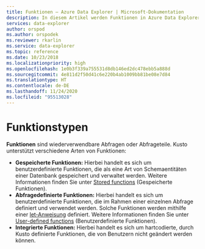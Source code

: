 ```yaml
---
title: Funktionen – Azure Data Explorer | Microsoft-Dokumentation
description: In diesem Artikel werden Funktionen in Azure Data Explorer beschrieben.
services: data-explorer
author: orspod
ms.author: orspodek
ms.reviewer: rkarlin
ms.service: data-explorer
ms.topic: reference
ms.date: 10/23/2018
ms.localizationpriority: high
ms.openlocfilehash: 1e0b3f339a755531d8db146ed2dc478ebb5a888d
ms.sourcegitcommit: 4e811d2f50d41c6e220b4ab1009bb81be08e7d84
ms.translationtype: HT
ms.contentlocale: de-DE
ms.lasthandoff: 11/24/2020
ms.locfileid: "95513028"
---
```

# <a name="function-types"></a>Funktionstypen

**Funktionen** sind wiederverwendbare Abfragen oder Abfrageteile. Kusto unterstützt verschiedene Arten von Funktionen:

* **Gespeicherte Funktionen:** Hierbei handelt es sich um benutzerdefinierte Funktionen, die als eine Art von Schemaentitäten einer Datenbank gespeichert und verwaltet werden.
  Weitere Informationen finden Sie unter [Stored functions](../schema-entities/stored-functions.md) (Gespeicherte Funktionen).
* **Abfragedefinierte Funktionen:** Hierbei handelt es sich um benutzerdefinierte Funktionen, die im Rahmen einer einzelnen Abfrage definiert und verwendet werden. Solche Funktionen werden mithilfe einer [let-Anweisung](../letstatement.md) definiert.
  Weitere Informationen finden Sie unter [User-defined functions](./user-defined-functions.md) (Benutzerdefinierte Funktionen).
* **Integrierte Funktionen:** Hierbei handelt es sich um hartcodierte, durch Kusto definierte Funktionen, die von Benutzern nicht geändert werden können.